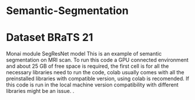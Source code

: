 # Semantic-Segmentation
# Dataset BRaTS 21
Monai module SegResNet model
This is an example of semantic segmentation on MRI scan. To run this code a GPU connected environment and about 25 GB of free space is required, the first cell is for all the necessary libraries need to run the code, colab usually comes with all the preinstalled libraries with compatible version, using colab is recomended. If this code is run in the local machine version compatibility with different libraries might be an issue. .
